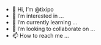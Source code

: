 - 👋 Hi, I’m @tixipo
- 👀 I’m interested in ...
- 🌱 I’m currently learning ...
- 💞️ I’m looking to collaborate on ...
- 📫 How to reach me ...

<!---
tixipo/tixipo is a ✨ special ✨ repository because its `README.md` (this file) appears on your GitHub profile.
You can click the Preview link to take a look at your changes.
--->
